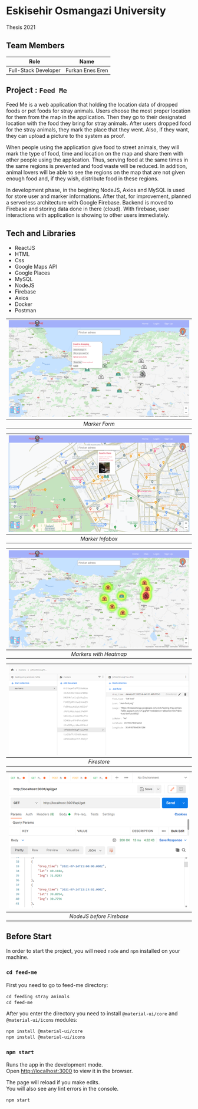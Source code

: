 # Eskisehir Osmangazi University   
Thesis 2021

## Team Members

| Role                  | Name             |
|-----------------------|------------------|
| Full-Stack Developer  | Furkan Enes Eren |

## Project : `Feed Me`

Feed Me is a web application that holding the location data of dropped foods or pet foods for stray animals.
Users choose the most proper location for them from the map in the application. Then they go to their designated location 
with the food they bring for stray animals. After users dropped food for the stray animals, they mark the place that they went.
Also, if they want, they can upload a picture to the system as proof. 

When people using the application give food to street animals, they will mark the type of food, time and location on the map and share them with other people using the application. Thus, serving food at the same times in the same regions is prevented and food waste will be reduced. In addition, animal lovers will be able to see the regions on the map that are not given enough food and, if they wish, distribute food in these regions.

In development phase, in the begining NodeJS, Axios and MySQL is used for store user and marker informations. After that, for improvement, planned a serverless architecture with Google Firebase. Backend is moved to Firebase and storing data done in there (cloud). With firebase, user interactions with application is showing to other users immediately.

## Tech and Libraries

- ReactJS
- HTML
- Css
- Google Maps API
- Google Places
- MySQL
- NodeJS
- Firebase
- Axios
- Docker
- Postman



| ![marker-form](feed-me/public/marker-form.png) |
| :--:|
| *Marker Form* |

| ![marker-infobox](feed-me/public/marker-infobox.png) |
| :--:|
| *Marker Infobox* |

| ![marker-heatmap](feed-me/public/markers-heatmap.png) |
| :--:|
| *Markers with Heatmap* |

| ![firebase-firestore](feed-me/public/firebase-firestore.png) |
| :--:|
| *Firestore* |

| ![nodejs-mysql](feed-me/public/nodejs-mysql.png) |
| :--:|
| *NodeJS before Firebase* |

## Before Start

In order to start the project, you will need `node` and `npm` installed on your machine.

### `cd feed-me`

First you need to go to feed-me directory: 

```shell
cd feeding stray animals
cd feed-me
```
After you enter the directory you need to install `@material-ui/core` and `@material-ui/icons` modules:

```shell
npm install @material-ui/core
npm install @material-ui/icons
```

### `npm start`

Runs the app in the development mode.\
Open [http://localhost:3000](http://localhost:3000) to view it in the browser.

The page will reload if you make edits.\
You will also see any lint errors in the console.

```shell
npm start
```